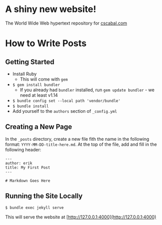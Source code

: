 # A shiny new website!
The World Wide Web hypertext repository for [cscabal.com](cscabal.com)

# How to Write Posts

## Getting Started

- Install Ruby
    - This will come with `gem`
- `$ gem install bundler`
    - If you already had `bundler` installed, run `gem update bundler` - we need at least v1.14
- `$ bundle config set --local path 'vendor/bundle'`
- `$ bundle install`
- Add yourself to the `authors` section of `_config.yml`

## Creating a New Page

In the `_posts` directory, create a new file fith the name in the following format: `YYYY-MM-DD-title-here.md`.
At the top of the file, add and fill in the following header:

```
---
author: erik
title: My First Post
---

# Markdown Goes Here
```

## Running the Site Locally

```
$ bundle exec jekyll serve
```

This will serve the website at [http://127.0.0.1:4000](http://127.0.0.1:4000)
